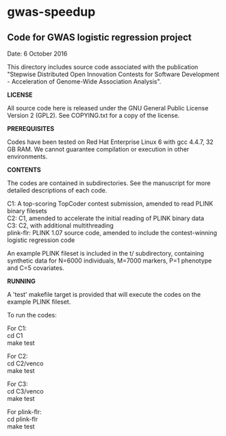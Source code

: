 # gwas-speedup
## Code for GWAS logistic regression project

Date: 6 October 2016

This directory includes source code associated with the publication
"Stepwise Distributed Open Innovation Contests for Software Development - Acceleration of Genome-Wide Association Analysis".

__LICENSE__

All source code here is released under the GNU General Public License Version 2 (GPL2).  See COPYING.txt for a copy of the license.

__PREREQUISITES__

Codes have been tested on Red Hat Enterprise Linux 6 with gcc 4.4.7, 32 GB RAM.  We cannot guarantee compilation or execution in other environments. 

__CONTENTS__

The codes are contained in subdirectories.  See the manuscript for more detailed descriptions of each code.

C1: A top-scoring TopCoder contest submission, amended to read PLINK binary filesets      
C2: C1, amended to accelerate the initial reading of PLINK binary data    
C3: C2, with additional multithreading    
plink-flr: PLINK 1.07 source code, amended to include the contest-winning logistic regression code    

An example PLINK fileset is included in the t/ subdirectory, containing synthetic data for N=6000 individuals, M=7000 markers, P=1 phenotype and C=5 covariates.

__RUNNING__

A 'test' makefile target is provided that will execute the codes on the example PLINK fileset.

To run the codes:

For C1:    
cd C1     
make test     

For C2:    
cd C2/venco    
make test    

For C3:   
cd C3/venco     
make test     

For plink-flr:    
cd plink-flr    
make test    




